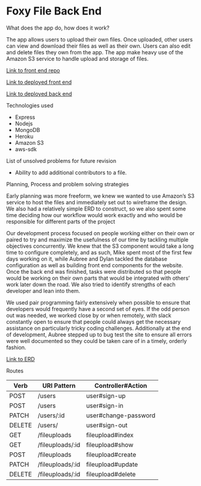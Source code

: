 # Foxy File Back End

What does the app do, how does it work?

The app allows users to upload their own files. Once uploaded, other users can view and download their files as well as their own. Users can also edit and delete files they own from the app. The app make heavy use of the Amazon S3 service to handle upload and storage of files.

[Link to front end repo](https://github.com/team-jorgie/team-project-front-end)

[Link to deployed front end](https://team-jorgie.github.io/team-project-front-end/)

[Link to deployed back end](https://warm-tor-57872.herokuapp.com/)

Technologies used

- Express
- Nodejs
- MongoDB
- Heroku
- Amazon S3
- aws-sdk

List of unsolved problems for future revision
- Ability to add additional contributors to a file.

Planning, Process and problem solving strategies

Early planning was more freeform, we knew we wanted to use Amazon’s S3 service to host the files and immediately set out to wireframe the design. We also had a relatively simple ERD to construct, so we also spent some time deciding how our workflow would work exactly and who would be responsible for different parts of the project

Our development process focused on people working either on their own or paired to try and maximize the usefulness of our time by tackling multiple objectives concurrently. We knew that the S3 component would take a long time to configure completely, and as such, Mike spent most of the first few days working on it, while Aubree and Dylan tackled the database configuration as well as building front end components for the website. Once the back end was finished, tasks were distributed so that people would be working on their own parts that would be integrated with others’ work later down the road. We also tried to identify strengths of each developer and lean into them.

We used pair programming fairly extensively when possible to ensure that developers would frequently have a second set of eyes. If the odd person out was needed, we worked close by or when remotely, with slack constantly open to ensure that people could always get the necessary assistance on particularly tricky coding challenges. Additionally at the end of development, Aubree stepped up to bug test the site to ensure all errors were well documented so they could be taken care of in a timely, orderly fashion.

[Link to ERD](https://imgur.com/a/DnzrAmq)


Routes

| Verb   | URI Pattern      | Controller#Action    |
|--------|------------------|----------------------|
| POST   | /users           | user#sign-up         |
| POST   | /users           | user#sign-in         |
| PATCH  | /users/:id       | user#change-password |
| DELETE | /users/          | user#sign-out        |
| GET    | /fileuploads     | fileupload#index     |
| GET    | /fileuploads/:id | fileupload#show      |
| POST   | /fileuploads     | fileupload#create    |
| PATCH  | /fileuploads/:id | fileupload#update    |
| DELETE | /fileuploads/:id | fileupload#delete    |
